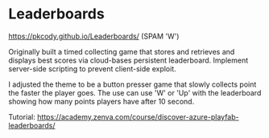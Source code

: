 # Leaderboards

https://pkcody.github.io/Leaderboards/ (SPAM 'W')

Originally built a timed collecting game that stores and retrieves and displays best scores via cloud-bases persistent leaderboard. Implement server-side scripting to prevent client-side exploit.

I adjusted the theme to be a button presser game that slowly collects point the faster the player goes. The use can use 'W' or 'Up' with the leaderboard showing how many points players have after 10 second.

Tutorial: https://academy.zenva.com/course/discover-azure-playfab-leaderboards/
